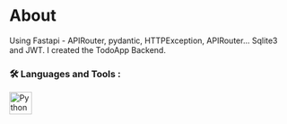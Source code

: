 # About 
Using Fastapi - APIRouter, pydantic, HTTPException, APIRouter... Sqlite3 and JWT.
I created the TodoApp Backend.

### :hammer_and_wrench: Languages and Tools :
<div>
  <img src="https://blog.accredian.com/wp-content/uploads/2019/04/Python-logo.jpg" title="Python" alt="Python" width="40" height="40"/>&nbsp;  
<div/>

